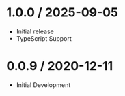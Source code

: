 1.0.0 / 2025-09-05
========================
* Initial release
* TypeScript Support

0.0.9 / 2020-12-11
========================
* Initial Development
